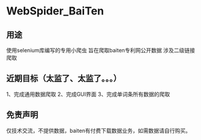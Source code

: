 # WebSpider_BaiTen
## 用途
  使用selenium库编写的专用小爬虫
  旨在爬取baiten专利网公开数据
  涉及二级链接爬取
## 近期目标（太监了、太监了。。。）
  1、完成通用数据爬取
  2、完成GUI界面
  3、完成单词条所有数据的爬取
## 免责声明
  仅技术交流，不提供数据，baiten有付费下载数据业务，如需数据请自行购买。

